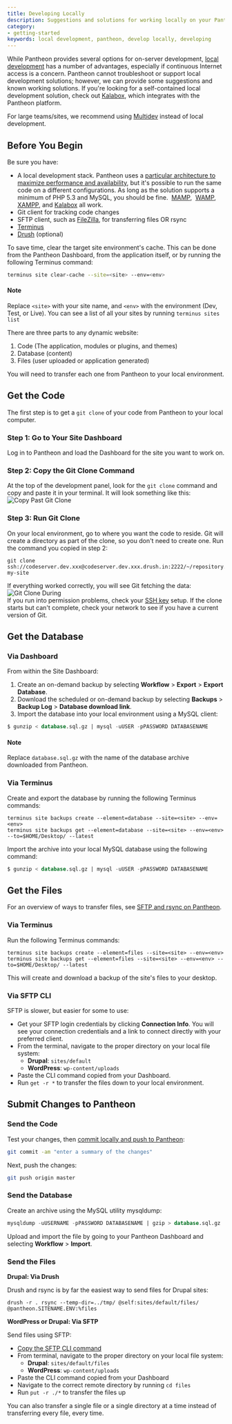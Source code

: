 ```yaml
---
title: Developing Locally
description: Suggestions and solutions for working locally on your Pantheon Drupal or WordPress site.
category:
- getting-started
keywords: local development, pantheon, develop locally, developing
---
```

While Pantheon provides several options for on-server development, [local development](/docs/articles/local/developing-locally) has a number of advantages, especially if continuous Internet access is a concern. Pantheon cannot troubleshoot or support local development solutions; however, we can provide some suggestions and known working solutions. If you're looking for a self-contained local development solution, check out [Kalabox](http://www.kalamuna.com/products/kalabox), which integrates with the Pantheon platform.

For large teams/sites, we recommend using [Multidev](https://pantheon.io/docs/articles/sites/multidev/) instead of local development.

## Before You Begin
Be sure you have:

- A local development stack. Pantheon uses a [particular architecture to maximize performance and availability](/docs/articles/sites/all-about-application-containers/), but it's possible to run the same code on a different configurations. As long as the solution supports a minimum of PHP 5.3 and MySQL, you should be fine.  [MAMP](http://www.mamp.info/),  [WAMP](http://www.wampserver.com/),  [XAMPP](https://www.apachefriends.org/index.html), and [Kalabox](http://www.kalamuna.com/products/kalabox) all work.
- Git client for tracking code changes
- SFTP client, such as [FileZilla](https://filezilla-project.org/ "FileZilla, a Cross-platform GUI SFTP client."), for transferring files OR rsync
- [Terminus](/docs/articles/local/cli/)
- [Drush](/docs/articles/local/drupal-drush-command-line-utility/) (optional)

To save time, clear the target site environment's cache. This can be done from the Pantheon Dashboard, from the application itself, or by running the following Terminus command:

```bash
terminus site clear-cache --site=<site> --env=<env>
```

<div class="alert alert-info" role="alert">
<h4>Note</h4>
Replace <code>&lt;site&gt;</code> with your site name, and <code>&lt;env&gt;</code> with the environment (Dev, Test, or Live). You can see a list of all your sites by running <code>terminus sites list</code></div>

There are three parts to any dynamic website:

1. Code (The application, modules or plugins, and themes)
1. Database (content)
1. Files (user uploaded or application generated)

You will need to transfer each one from Pantheon to your local environment.

## Get the Code

The first step is to get a `git clone` of your code from Pantheon to your local computer.

### Step 1: Go to Your Site Dashboard

Log in to Pantheon and load the Dashboard for the site you want to work on.

### Step 2: Copy the Git Clone Command

At the top of the development panel, look for the `git clone` command and copy and paste it in your terminal. It will look something like this:<br />
![Copy Past Git Clone](/docs/assets/images/git_string.png)<br />

### Step 3: Run Git Clone

On your local environment, go to where you want the code to reside. Git will create a directory as part of the clone, so you don't need to create one. Run the command you copied in step 2:

```nohighlight
git clone ssh://codeserver.dev.xxx@codeserver.dev.xxx.drush.in:2222/~/repository.git my-site
```
If everything worked correctly, you will see Git fetching the data:<br />
![Git Clone During](/docs/assets/images/git_clone.png)<br />
If you run into permission problems, check your [SSH key](/docs/articles/users/loading-ssh-keys/) setup. If the clone starts but can't complete, check your network to see if you have a current version of Git.

## Get the Database

### Via Dashboard
From within the Site Dashboard:

1. Create an on-demand backup by selecting **Workflow** > **Export** > **Export Database**.
2. Download the scheduled or on-demand backup by selecting **Backups** > **Backup Log** > **Database download link**.
3. Import the database into your local environment using a MySQL client:

````sql
$ gunzip < database.sql.gz | mysql -uUSER -pPASSWORD DATABASENAME
````
<div class="alert alert-info" role="alert">
<h4>Note</h4>
Replace <code>database.sql.gz</code> with the name of the database archive downloaded from Pantheon.</div>

### Via Terminus
Create and export the database by running the following Terminus commands:

```nohighlight
terminus site backups create --element=database --site=<site> --env=<env>
terminus site backups get --element=database --site=<site> --env=<env> --to=$HOME/Desktop/ --latest
```

Import the archive into your local MySQL database using the following command:

````sql
$ gunzip < database.sql.gz | mysql -uUSER -pPASSWORD DATABASENAME
````
## Get the Files

For an overview of ways to transfer files, see [SFTP and rsync on Pantheon](/docs/articles/local/rsync-and-sftp/).

### Via Terminus

Run the following Terminus commands:
```nohighlight
terminus site backups create --element=files --site=<site> --env=<env>
terminus site backups get --element=files --site=<site> --env=<env> --to=$HOME/Desktop/ --latest
```
This will create and download a backup of the site's files to your desktop.

### Via SFTP CLI

SFTP is slower, but easier for some to use:

- Get your SFTP login credentials by clicking **Connection Info**. You will see your connection credentials and a link to connect directly with your preferred client.
- From the terminal, navigate to the proper directory on your local file system:
    - **Drupal**: `sites/default`
    - **WordPress**: `wp-content/uploads`
- Paste the CLI command copied from your Dashboard.
- Run `get -r *` to transfer the files down to your local environment.

## Submit Changes to Pantheon

### Send the Code

Test your changes, then [commit locally and push to Pantheon](/docs/articles/local/starting-with-git/#push-changes-to-pantheon):

```bash
git commit -am "enter a summary of the changes"
```
Next, push the changes:

```bash
git push origin master
```

### Send the Database

Create an archive using the MySQL utility mysqldump:
```sql
mysqldump -uUSERNAME -pPASSWORD DATABASENAME | gzip > database.sql.gz
```
Upload and import the file by going to your Pantheon Dashboard and selecting **Workflow** > **Import**.

### Send the Files

**Drupal: Via Drush**

Drush and rsync is by far the easiest way to send files for Drupal sites:

````nohighlight
drush -r . rsync --temp-dir=../tmp/ @self:sites/default/files/ @pantheon.SITENAME.ENV:%files
````

**WordPress or Drupal: Via SFTP**

Send files using SFTP:

- [Copy the SFTP CLI command](/docs/articles/sites/code/developing-directly-with-sftp-mode/#sftp-connection-information)
- From terminal, navigate to the proper directory on your local file system:
    - **Drupal**: `sites/default/files`
    - **WordPress**: `wp-content/uploads`
- Paste the CLI command copied from your Dashboard
- Navigate to the correct remote directory by running `cd files`
- Run `put -r ./*` to transfer the files up

You can also transfer a single file or a single directory at a time instead of transferring every file, every time.
